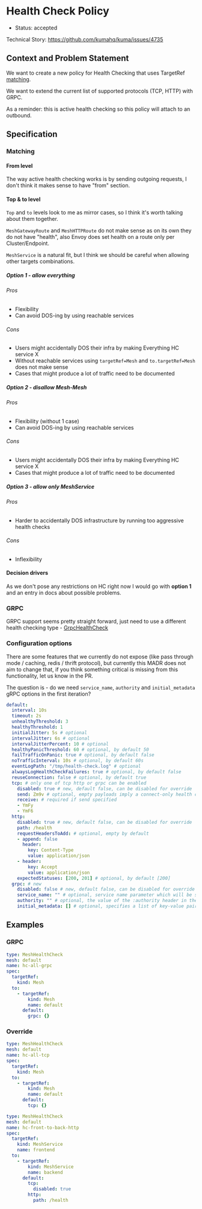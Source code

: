 # Health Check Policy

* Status: accepted

Technical Story: https://github.com/kumahq/kuma/issues/4735

## Context and Problem Statement

We want to create a new policy for Health Checking that uses TargetRef [matching](https://github.com/kumahq/kuma/blob/22c157d4adac7f518b1b49939c7e9ea4d2a1876c/docs/madr/decisions/005-policy-matching.md).

We want to extend the current list of supported protocols (TCP, HTTP) with GRPC.

As a reminder: this is active health checking so this policy will attach to an outbound.

## Specification

### Matching

#### From level

The way active health checking works is by sending outgoing requests, I don't think it makes sense to have "from" section.

#### Top & to level

`Top` and `to` levels look to me as mirror cases, so I think it's worth talking about them together.

`MeshGatewayRoute` and `MeshHTTPRoute` do not make sense as on its own they do not have "health",
also Envoy does set health on a route only per Cluster/Endpoint.

`MeshService` is a natural fit, but I think we should be careful when allowing other targets combinations.

##### Option 1 - allow everything

###### Pros

- Flexibility
- Can avoid DOS-ing by using reachable services

###### Cons

- Users might accidentally DOS their infra by making Everything HC service X
- Without reachable services using `targetRef=Mesh` and `to.targetRef=Mesh` does not make sense
- Cases that might produce a lot of traffic need to be documented

##### Option 2 - disallow Mesh-Mesh

###### Pros

- Flexibility (without 1 case)
- Can avoid DOS-ing by using reachable services

###### Cons

- Users might accidentally DOS their infra by making Everything HC service X
- Cases that might produce a lot of traffic need to be documented

##### Option 3 - allow only MeshService

###### Pros

- Harder to accidentally DOS infrastructure by running too aggressive health checks

###### Cons

- Inflexibility

#### Decision drivers

As we don't pose any restrictions on HC right now I would go with **option 1** and an entry in docs about possible problems.

### GRPC

GRPC support seems pretty straight forward,
just need to use a different health checking type - [GrpcHealthCheck](https://www.envoyproxy.io/docs/envoy/latest/api-v3/config/core/v3/health_check.proto.html?highlight=grpc_health_check#envoy-v3-api-field-config-core-v3-healthcheck-grpc-health-check)

### Configuration options

There are some features that we currently do not expose (like pass through mode / caching, redis / thrift protocol),
but currently this MADR does not aim to change that, if you think something critical is missing from this functionality,
let us know in the PR.

The question is - do we need `service_name`, `authority` and `initial_metadata` gRPC options in the first iteration?

```yaml
default:
  interval: 10s
  timeout: 2s
  unhealthyThreshold: 3
  healthyThreshold: 1
  initialJitter: 5s # optional
  intervalJitter: 6s # optional
  intervalJitterPercent: 10 # optional
  healthyPanicThreshold: 60 # optional, by default 50
  failTrafficOnPanic: true # optional, by default false
  noTrafficInterval: 10s # optional, by default 60s
  eventLogPath: "/tmp/health-check.log" # optional
  alwaysLogHealthCheckFailures: true # optional, by default false
  reuseConnection: false # optional, by default true
  tcp: # only one of tcp http or grpc can be enabled
    disabled: true # new, default false, can be disabled for override
    send: Zm9v # optional, empty payloads imply a connect-only health check
    receive: # required if send specified
    - YmFy
    - YmF6
  http:
    disabled: true # new, default false, can be disabled for override
    path: /health
    requestHeadersToAdd: # optional, empty by default
    - append: false
      header:
        key: Content-Type
        value: application/json
    - header:
        key: Accept
        value: application/json
    expectedStatuses: [200, 201] # optional, by default [200]
  grpc: # new
    disabled: false # new, default false, can be disabled for override
    service_name: "" # optional, service name parameter which will be sent to gRPC service
    authority: "" # optional, the value of the :authority header in the gRPC health check request, by default name of the cluster this health check is associated with
    initial_metadata: [] # optional, specifies a list of key-value pairs that should be added to the metadata of each GRPC
```

## Examples

### GRPC

```yaml
type: MeshHealthCheck
mesh: default
name: hc-all-grpc
spec:
  targetRef:
    kind: Mesh
  to:
    - targetRef:
        kind: Mesh
        name: default
      default:
        grpc: {}
```

### Override

```yaml
type: MeshHealthCheck
mesh: default
name: hc-all-tcp
spec:
  targetRef:
    kind: Mesh
  to:
    - targetRef:
        kind: Mesh
        name: default
      default:
        tcp: {}
```

```yaml
type: MeshHealthCheck
mesh: default
name: hc-front-to-back-http
spec:
  targetRef:
    kind: MeshService
    name: frontend
  to:
    - targetRef:
        kind: MeshService
        name: backend
      default:
        tcp:
          disabled: true
        http:
          path: /health
```
